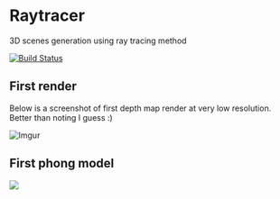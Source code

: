 # Raytracer
3D scenes generation using ray tracing method

[![Build Status](https://travis-ci.org/radx64/Raytracer.svg)](https://travis-ci.org/radx64/Raytracer)


## First render ##
Below is a screenshot of first depth map render at very low resolution. Better than noting I guess :)

![Imgur](http://i.imgur.com/vRE6EGF.png?1)

## First phong model ##
![](https://raw.githubusercontent.com/radx64/Raytracer/master/render.png)